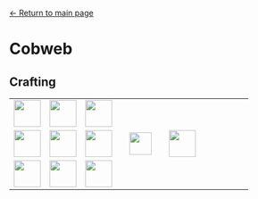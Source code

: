 [← Return to main page](../)
# Cobweb

## Crafting
<table>
    <tr><td><img src="https://i.imgur.com/AWCqpb7.png" width="48"/></td><td><img src="https://i.imgur.com/AWCqpb7.png" width="48"/></td><td><img src="https://i.imgur.com/AWCqpb7.png" width="48"/></td><td colspan="3"></td></tr>
    <tr><td><img src="https://i.imgur.com/AWCqpb7.png" width="48"/></td><td><img src="https://i.imgur.com/uwFFtfM.png" width="48"/></td><td><img src="https://i.imgur.com/AWCqpb7.png" width="48"/></td><td width="70" align="center"><img src="https://i.imgur.com/VE0KqIE.png" width="40"/></td><td><img src="https://i.imgur.com/fWQQ0pc.png" width="48"/></td><td width="70"></td></tr>
    <tr><td><img src="https://i.imgur.com/AWCqpb7.png" width="48"/></td><td><img src="https://i.imgur.com/AWCqpb7.png" width="48"/></td><td><img src="https://i.imgur.com/AWCqpb7.png" width="48"/></td><td colspan="3"></td></tr>
</table>
